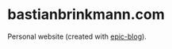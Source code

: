 # bastianbrinkmann.com
Personal website (created with [epic-blog](https://github.com/bookhacker/epic-blog/)).
